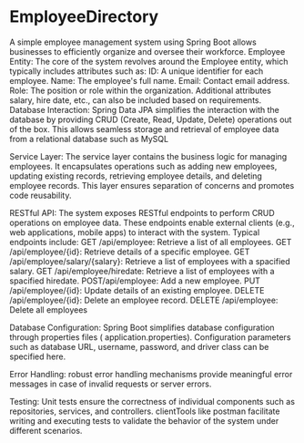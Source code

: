 # EmployeeDirectory
A simple employee management system using Spring Boot allows businesses to efficiently organize and oversee their workforce.
Employee Entity: The core of the system revolves around the Employee entity, which typically includes attributes such as:
ID: A unique identifier for each employee.
Name: The employee's full name.
Email: Contact email address.
Role: The position or role within the organization.
Additional attributes salary, hire date, etc., can also be included based on requirements.
Database Interaction: Spring Data JPA simplifies the interaction with the database by providing CRUD (Create, Read, Update, Delete) operations out of the box. This allows seamless storage and retrieval of employee data from a relational database such as MySQL 

Service Layer: The service layer contains the business logic for managing employees. It encapsulates operations such as adding new employees, updating existing records, retrieving employee details, and deleting employee records. This layer ensures separation of concerns and promotes code reusability.

RESTful API: The system exposes RESTful endpoints to perform CRUD operations on employee data. These endpoints enable external clients (e.g., web applications, mobile apps) to interact with the system. Typical endpoints include:
GET /api/employee: Retrieve a list of all employees.
GET /api/employee/{id}: Retrieve details of a specific employee.
GET /api/employee/salary/{salary}: Retrieve a list of  employees with a spacified salary.
GET /api/employee/hiredate: Retrieve a list of  employees with a spacified hiredate.
POST/api/employee: Add a new employee.
PUT /api/employee/{id}: Update details of an existing employee.
DELETE /api/employee/{id}: Delete an employee record.
DELETE /api/employee: Delete all employees

Database Configuration: Spring Boot simplifies database configuration through properties files ( application.properties). Configuration parameters such as database URL, username, password, and driver class can be specified here.

Error Handling: robust error handling mechanisms provide meaningful error messages in case of invalid requests or server errors.

Testing: Unit tests ensure the correctness of individual components such as repositories, services, and controllers. clientTools like postman facilitate writing and executing tests to validate the behavior of the system under different scenarios.
